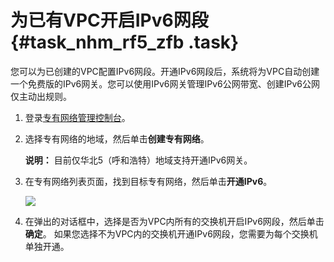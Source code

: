 # 为已有VPC开启IPv6网段 {#task_nhm_rf5_zfb .task}

您可以为已创建的VPC配置IPv6网段。开通IPv6网段后，系统将为VPC自动创建一个免费版的IPv6网关。您可以使用IPv6网关管理IPv6公网带宽、创建IPv6公网仅主动出规则。

1.  登录[专有网络管理控制台](https://vpcnext.console.aliyun.com)。 
2.  选择专有网络的地域，然后单击**创建专有网络**。 

    **说明：** 目前仅华北5（呼和浩特）地域支持开通IPv6网关。

3.  在专有网络列表页面，找到目标专有网络，然后单击**开通IPv6**。 

    ![](http://static-aliyun-doc.oss-cn-hangzhou.aliyuncs.com/assets/img/73825/154406714933772_zh-CN.png)

4.  在弹出的对话框中，选择是否为VPC内所有的交换机开启IPv6网段，然后单击**确定**。 如果您选择不为VPC内的交换机开通IPv6网段，您需要为每个交换机单独开通。

